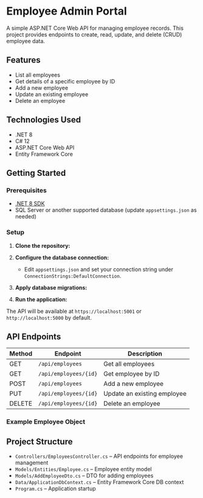 # Employee Admin Portal

A simple ASP.NET Core Web API for managing employee records. This project provides endpoints to create, read, update, and delete (CRUD) employee data.

## Features

- List all employees
- Get details of a specific employee by ID
- Add a new employee
- Update an existing employee
- Delete an employee

## Technologies Used

- .NET 8
- C# 12
- ASP.NET Core Web API
- Entity Framework Core

## Getting Started

### Prerequisites

- [.NET 8 SDK](https://dotnet.microsoft.com/download/dotnet/8.0)
- SQL Server or another supported database (update `appsettings.json` as needed)

### Setup

1. **Clone the repository:**

2. **Configure the database connection:**
   - Edit `appsettings.json` and set your connection string under `ConnectionStrings:DefaultConnection`.

3. **Apply database migrations:**
4. **Run the application:**


The API will be available at `https://localhost:5001` or `http://localhost:5000` by default.

## API Endpoints

| Method | Endpoint                | Description                |
|--------|-------------------------|----------------------------|
| GET    | `/api/employees`        | Get all employees          |
| GET    | `/api/employees/{id}`   | Get employee by ID         |
| POST   | `/api/employees`        | Add a new employee         |
| PUT    | `/api/employees/{id}`   | Update an existing employee|
| DELETE | `/api/employees/{id}`   | Delete an employee         |

### Example Employee Object
## Project Structure

- `Controllers/EmployeesController.cs` – API endpoints for employee management
- `Models/Entities/Employee.cs` – Employee entity model
- `Models/AddEmployeeDto.cs` – DTO for adding employees
- `Data/ApplicationDbContext.cs` – Entity Framework Core DB context
- `Program.cs` – Application startup
